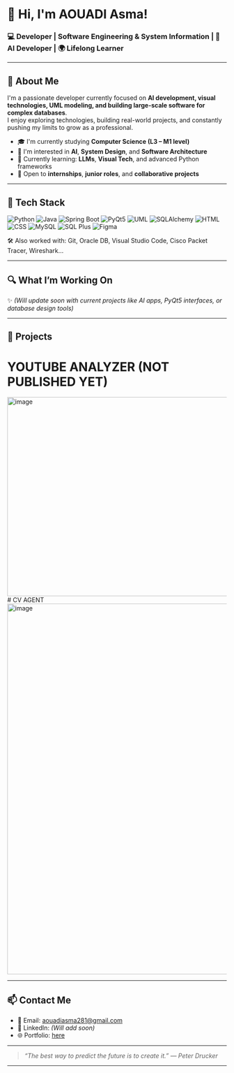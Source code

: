 # 👋 Hi, I'm AOUADI Asma!

### 💻 Developer | Software Engineering & System Information | 🤖 AI Developer | 🌍 Lifelong Learner

---

## 🧠 About Me

I'm a passionate developer currently focused on **AI development, visual technologies, UML modeling, and building large-scale software for complex databases**.  
I enjoy exploring technologies, building real-world projects, and constantly pushing my limits to grow as a professional.

- 🎓 I'm currently studying **Computer Science (L3 – M1 level)**
- 🧠 I'm interested in **AI**, **System Design**, and **Software Architecture**
- 🌱 Currently learning: **LLMs**, **Visual Tech**, and advanced Python frameworks
- 🤝 Open to **internships**, **junior roles**, and **collaborative projects**

---

## 🧰 Tech Stack

![Python](https://img.shields.io/badge/Python-3776AB?style=for-the-badge&logo=python&logoColor=white)
![Java](https://img.shields.io/badge/Java-ED8B00?style=for-the-badge&logo=java&logoColor=white)
![Spring Boot](https://img.shields.io/badge/Spring%20Boot-6DB33F?style=for-the-badge&logo=spring-boot&logoColor=white)
![PyQt5](https://img.shields.io/badge/PyQt5-41CD52?style=for-the-badge)
![UML](https://img.shields.io/badge/UML-000000?style=for-the-badge&logoColor=white)
![SQLAlchemy](https://img.shields.io/badge/SQLAlchemy-8B0000?style=for-the-badge)
![HTML](https://img.shields.io/badge/HTML5-E34F26?style=for-the-badge&logo=html5&logoColor=white)
![CSS](https://img.shields.io/badge/CSS3-1572B6?style=for-the-badge&logo=css3&logoColor=white)
![MySQL](https://img.shields.io/badge/MySQL-005C84?style=for-the-badge&logo=mysql&logoColor=white)
![SQL Plus](https://img.shields.io/badge/Oracle%20SQL%20Plus-F80000?style=for-the-badge&logo=oracle&logoColor=white)
![Figma](https://img.shields.io/badge/Figma-F24E1E?style=for-the-badge&logo=figma&logoColor=white)

🛠️ Also worked with: Git, Oracle DB, Visual Studio Code, Cisco Packet Tracer, Wireshark...

---

## 🔍 What I’m Working On

✨ *(Will update soon with current projects like AI apps, PyQt5 interfaces, or database design tools)*

---

## 📸 Projects

# YOUTUBE ANALYZER (NOT PUBLISHED YET)
<img width="929" height="456" alt="image" src="https://github.com/user-attachments/assets/3838e0d0-5b0a-4cf0-9bb4-cc5c585c1269" />
# CV AGENT 
<img width="1827" height="849" alt="image" src="https://github.com/user-attachments/assets/5e989fb6-4978-4a57-81c7-9cc68ad20b67" />



---

## 📫 Contact Me

- 📧 Email: [aouadiasma281@gmail.com](mailto:aouadiasma281@gmail.com)
- 💼 LinkedIn: *(Will add soon)*
- 🌐 Portfolio: [here](https://morena-dev.netlify.app/)

---

> _“The best way to predict the future is to create it.” — Peter Drucker_

---
